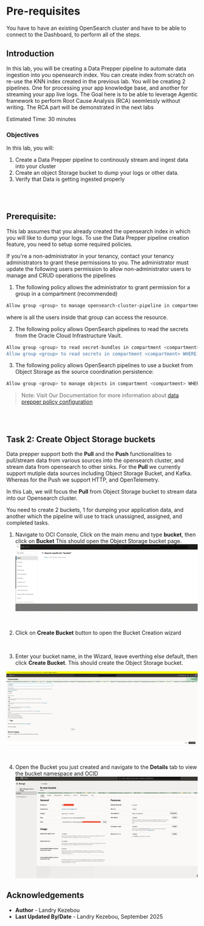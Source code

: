 # Pre-requisites
You have to have an existing OpenSearch cluster and have to be able to connect to the Dashboard, to perform all of the steps.

## Introduction

In this lab, you will be creating a Data Prepper pipeline to automate data ingestion into you opensearch index. You can create index from scratch on re-use the KNN index created in the previous lab. You will be creating 2 pipelines. One for processing your app knowledge base, and another for streaming your app live logs. The Goal here is to be able to leverage Agentic framework to perform Root Cause Analysis (RCA) seemlessly without writing. The RCA part will be demonstrated in the next labs

Estimated Time: 30 minutes

### Objectives

In this lab, you will:

1. Create a Data Prepper pipeline to continously stream and ingest data into your cluster
2. Create an object Storage bucket to dump your logs or other data.
3. Verify that Data is getting ingested properly

<br/><br/>

## Prerequisite:
This lab assumes that you already created the opensearch index in which you will like to dump your logs.
To use the Data Prepper pipeline creation feature, you need to setup some required policies. 

If you're a non-administrator in your tenancy, contact your tenancy administrators to grant these permissions to you. The administrator must update the following users permission to allow non-administrator users to manage and CRUD operations the pipelines

1. The following policy allows the administrator to grant permission for a group in a compartment (recommended)
```bash
Allow group <group> to manage opensearch-cluster-pipeline in compartment <compartment>
```
where <group> is all the users inside that group can access the resource.

2. The following policy allows OpenSearch pipelines to read the secrets from the Oracle Cloud Infrastructure Vault.

```bash
Allow group <group> to read secret-bundles in compartment <compartment> WHERE ALL {request.principal.type='opensearchpipeline', target.secret.id = '<target-secret-ocid>' }' }
Allow group <group> to read secrets in compartment <compartment> WHERE ALL {request.principal.type='opensearchpipeline', target.secret.id = '<target-secret-ocid>' }
```

3. The following policy allows OpenSearch pipelines to use a bucket from Object Storage as the source coordination persistence:

```bash
Allow group <group> to manage objects in compartment <compartment> WHERE ALL {request.principal.type='opensearchpipeline', target.bucket.name='<source-coordination-bucket-name>'}
```

> Note: Visit Our Documentation for more information about [data prepper policy configuration](https://docs.oracle.com/en-us/iaas/Content/search-opensearch/Concepts/ociopensearchpipelines.htm#required-policies)


<br/><br/>

## Task 2:  Create Object Storage buckets

Data prepper support both the **Pull** and the **Push** functionalities to pull/stream data from various sources into the opensearch cluster, and stream data from opensearch to other sinks.  For the **Pull** we currently support mutiple data sources including  Object Storage Bucket, and Kafka. Whereas for the Push we support HTTP, and OpenTelemetry.

In this Lab, we will focus the **Pull** from Object Storage bucket to stream data into our Opensearch cluster.

You need to create 2 buckets, 1 for dumping your application data, and another which the pipeline will use to track unassigned, assigned, and completed tasks.

1. Navigate to OCI Console, Click on the main menu and type **bucket**, then click on **Bucket** This should open the Object Storage bucket page.
![Create Bucket](images/create-bucket-1.png)
<br/>

2. Click on **Create Bucket** button to open the Bucket Creation wizard

<br/>

3. Enter your bucket name, in the Wizard, leave everthing else default, then click **Create Bucket**. This should create the Object Storage bucket.

![Create Bucket](images/create-bucket-2.png)

<br/>

4. Open the Bucket you just created and navigate to the **Details** tab to view the bucket namespace and OCID
![Create Bucket](images/create-bucket-3.png)



## Acknowledgements

* **Author** - Landry Kezebou
* **Last Updated By/Date** - Landry Kezebou, September 2025
